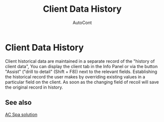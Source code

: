 ﻿---
    title: "Client Data History"
    author: AutoCont
    ms.date: 04/30/2018
    ms.topic: article
    ms.prod: dynamics-nav-2017
    ms.contentlocale: en
    ms.lasthandoff: 04/30/2018
---

# Client Data History

Client historical data are maintained in a separate record of the "history of client data", You can display the client tab in the Info Panel or via the button "Assist" ("drill to detail" (Shift + F8)) next to the relevant fields.
Establishing the historical record the user makes by overriding existing values in a particular field on the client. As soon as the changing field of recoil will save the original record in history. 



## <a name="see-also"></a>See also
[AC Spa solution](ac-spa-solution.md)